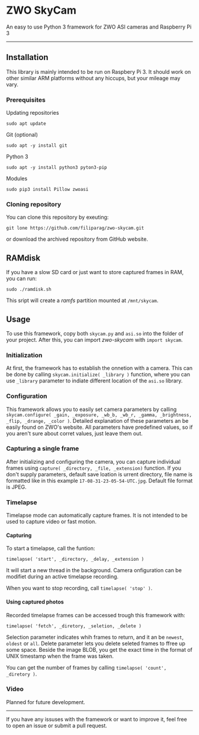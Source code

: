 # ZWO SkyCam

An easy to use Python 3 framework for ZWO ASI cameras and Raspberry Pi 3

---

## Installation

This library is mainly intended to be run on Raspbery Pi 3. It should work on other similar ARM platforms without any hiccups, but your mileage may vary.

### Prerequisites

Updating repositories

`sudo apt update`

Git (optional)

`sudo apt -y install git`

Python 3

`sudo apt -y install python3 pyton3-pip`

Modules

`sudo pip3 install Pillow zwoasi`

### Cloning repository

You can clone this repository by exeuting:

`git lone https://github.com/filiparag/zwo-skycam.git`

or download the archived repository from GitHub website.

## RAMdisk

If you have a slow SD card or just want to store captured frames in RAM, you can run:

`sudo ./ramdisk.sh`

This sript will create a *ramfs* partition mounted at `/mnt/skycam`.

## Usage

To use this framework, copy both `skycam.py` and `asi.so` into the folder of your project. After this, you can import *zwo-skycam* with `import skycam`.

### Initialization

At first, the framework has to establish the onnetion with a camera. This can be done by calling `skycam.initialize( _library )` function, where you can use `_library` parameter to indiate different location of the `asi.so` library.

### Configuration

This framework allows you to easily set camera parameters by calling `skycam.configure( _gain, _exposure, _wb_b, _wb_r, _gamma, _brightness, _flip, _drange, _color )`. Detailed explanation of these parameters an be easily found on ZWO's website. All parameters have predefined values, so if you aren't sure about corret values, just leave them out.

### Capturing a single frame

After initializing and configuring the camera, you can capture individual frames using `capture( _directory, _file, _extension)` function. If you don't supply parameters, default save loation is urrent directory, file name is formatted like in this example `17-08-31-23-05-54-UTC.jpg`. Default file format is JPEG.

### Timelapse

Timelapse mode can automatically capture frames. It is not intended to be used to capture video or fast motion.  

#### Capturing

To start a timelapse, call the funtion:

`timelapse( 'start', _directory, _delay, _extension )`

It will start a new thread in the background. Camera onfiguration can be modifiet during an active timelapse recording.

When you want to stop recording, call `timelapse( 'stop' )`.

#### Using captured photos

Recorded timelapse frames can be accessed trough this framework with:

`timelapse( 'fetch', _diretory, _seletion, _delete )`

Selection parameter indicates whih frames to return, and it an be `newest`, `oldest` or `all`. Delete parameter lets you delete seleted frames to ffree up some space. Beside the image BLOB, you get the exact time in the format of UNIX timestamp when the frame was taken.

You can get the number of frames by calling `timelapse( 'count', _diretory )`.

### Video

Planned for future development.

---

If you have any issuses with the framework or want to improve it, feel free to open an issue or submit a pull request.